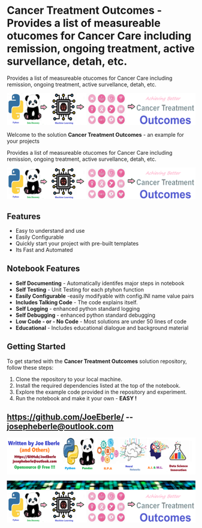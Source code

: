 
# Cancer Treatment Outcomes - Provides a list of measureable otucomes for Cancer Care including remission, ongoing treatment, active survellance, detah, etc.  
Provides a list of measureable otucomes for Cancer Care including remission, ongoing treatment, active survellance, detah, etc.  

![Image image_filename](code.png)

Welcome to the solution **Cancer Treatment Outcomes** - an example for your projects

Provides a list of measureable otucomes for Cancer Care including remission, ongoing treatment, active survellance, detah, etc.  

![Image image_filename](sample.png)

## Features
- Easy to understand and use  
- Easily Configurable 
- Quickly start your project with pre-built templates
- Its Fast and Automated

## Notebook Features
- **Self Documenting** - Automatically identifes major steps in notebook 
- **Self Testing** - Unit Testing for each ptyhon function
- **Easily Configurable** -easily modifyable with config.INI name value pairs
- **Includes Talking Code** - The code explains itself.
- **Self Logging** - enhanced python standard logging   
- **Self Debugging** - enhanced python standard debugging
- **Low Code - or - No Code** - Most solutions are under 50 lines of code
- **Educational** - Includes educational dialogue and background material
    
## Getting Started
To get started with the **Cancer Treatment Outcomes** solution repository, follow these steps:
1. Clone the repository to your local machine.
2. Install the required dependencies listed at the top of the notebook.
3. Explore the example code provided in the repository and experiment.
4. Run the notebook and make it your own - **EASY !**
    
## https://github.com/JoeEberle/ -- josepheberle@outlook.com 
    
![Developer](developer.png)

![Brand](brand.png)
    ![additional_image](cancer_treatment_outcomes.png)  <br>